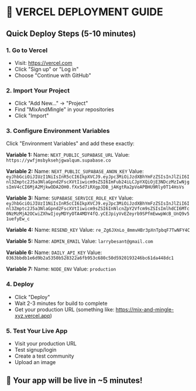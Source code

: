 # 🚀 VERCEL DEPLOYMENT GUIDE

## Quick Deploy Steps (5-10 minutes)

### 1. Go to Vercel
- Visit: https://vercel.com
- Click "Sign up" or "Log in"
- Choose "Continue with GitHub"

### 2. Import Your Project
- Click "Add New..." → "Project"
- Find "MixAndMingle" in your repositories
- Click "Import"

### 3. Configure Environment Variables
Click "Environment Variables" and add these exactly:

**Variable 1:**
Name: `NEXT_PUBLIC_SUPABASE_URL`
Value: `https://ywfjmsbyksehjgwalqum.supabase.co`

**Variable 2:**
Name: `NEXT_PUBLIC_SUPABASE_ANON_KEY`
Value: `eyJhbGciOiJIUzI1NiIsInR5cCI6IkpXVCJ9.eyJpc3MiOiJzdXBhYmFzZSIsInJlZiI6Inl3Zmptc2J5a3NlaGpnd2FscXVtIiwicm9sZSI6ImFub24iLCJpYXQiOjE3NDczMzIwNjgsImV4cCI6MjA2MjkwODA2OH0.fXx5d7iRXgpJDB_jAKgtRa2pVoAPBHU9Rly0T14HsVs`

**Variable 3:**
Name: `SUPABASE_SERVICE_ROLE_KEY`
Value: `eyJhbGciOiJIUzI1NiIsInR5cCI6IkpXVCJ9.eyJpc3MiOiJzdXBhYmFzZSIsInJlZiI6Inl3Zmptc2J5a3NlaGpnd2FscXVtIiwicm9sZSI6InNlcnZpY2Vfcm9sZSIsImlhdCI6MTc0NzMzMjA2OCwiZXhwIjoyMDYyOTA4MDY4fQ.yCEJpiyVvEZeyrb9SPfmEwwpWcB_UnQ9v51uefyEw_c`

**Variable 4:**
Name: `RESEND_KEY`
Value: `re_Zg6JXnLo_8mmvHBr3pXnTpbqF7TwNFY4C`

**Variable 5:**
Name: `ADMIN_EMAIL`
Value: `larrybesant@gmail.com`

**Variable 6:**
Name: `DAILY_API_KEY`
Value: `0363bbdb1e6d9b2a5350b528322a6fb953c680c50d5920193246bc61da448dc1`

**Variable 7:**
Name: `NODE_ENV`
Value: `production`

### 4. Deploy
- Click "Deploy"
- Wait 2-3 minutes for build to complete
- Get your production URL (something like: https://mix-and-mingle-xyz.vercel.app)

### 5. Test Your Live App
- Visit your production URL
- Test signup/login
- Create a test community
- Upload an image

## 🎯 Your app will be live in ~5 minutes!
